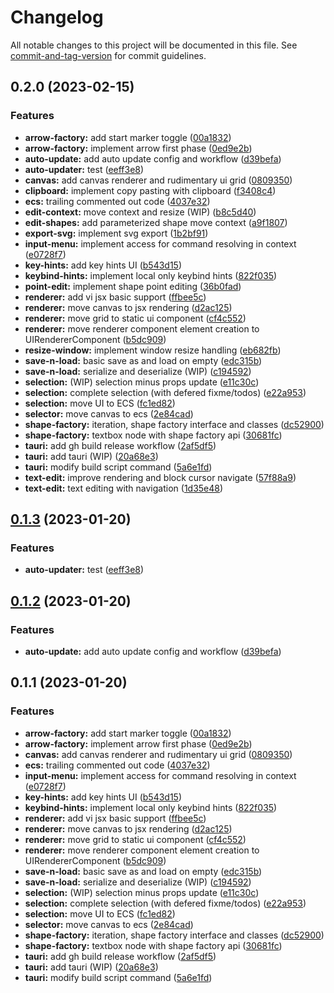 # Changelog

All notable changes to this project will be documented in this file. See [commit-and-tag-version](https://github.com/absolute-version/commit-and-tag-version) for commit guidelines.

## 0.2.0 (2023-02-15)


### Features

* **arrow-factory:** add start marker toggle ([00a1832](https://github.com/ayushkamadji/viengine/commit/00a18326318b8a24edc1ac01da4e24572b706dc3))
* **arrow-factory:** implement arrow first phase ([0ed9e2b](https://github.com/ayushkamadji/viengine/commit/0ed9e2b7dbce291cade90cc1b5bf264668ccaee9))
* **auto-update:** add auto update config and workflow ([d39befa](https://github.com/ayushkamadji/viengine/commit/d39befad0b5c90e897c8a2c94f115f38ce0bede3))
* **auto-updater:** test ([eeff3e8](https://github.com/ayushkamadji/viengine/commit/eeff3e87c48a654363c26c45f6ebed003f6f74fd))
* **canvas:** add canvas renderer and rudimentary ui grid ([0809350](https://github.com/ayushkamadji/viengine/commit/08093500b82cd004e84a095c4199a1bb8faf8ece))
* **clipboard:** implement copy pasting with clipboard ([f3408c4](https://github.com/ayushkamadji/viengine/commit/f3408c4a16fd2aee505bcfe5c9a995882817afca))
* **ecs:** trailing commented out code ([4037e32](https://github.com/ayushkamadji/viengine/commit/4037e3266e501ec9804d2f6e9f886cd2566418ba))
* **edit-context:** move context and resize (WIP) ([b8c5d40](https://github.com/ayushkamadji/viengine/commit/b8c5d400b63725f80f87fdf391758f5e6d65eca7))
* **edit-shapes:** add parameterized shape move context ([a9f1807](https://github.com/ayushkamadji/viengine/commit/a9f1807129aa35f5ead55fac43daabbad071c35e))
* **export-svg:** implement svg export ([1b2bf91](https://github.com/ayushkamadji/viengine/commit/1b2bf9173040f9efff6fa658bbc18dd2dae571a3))
* **input-menu:** implement access for command resolving in context ([e0728f7](https://github.com/ayushkamadji/viengine/commit/e0728f77c8bf5f47dcc7f341069217edf99b3b59))
* **key-hints:** add key hints UI ([b543d15](https://github.com/ayushkamadji/viengine/commit/b543d15350b7b17cb39e3d23e30f99e9a8b4ee67))
* **keybind-hints:** implement local only keybind hints ([822f035](https://github.com/ayushkamadji/viengine/commit/822f03527358e2e4bf249cc7d637bbd12b8d5ea4))
* **point-edit:** implement shape point editing ([36b0fad](https://github.com/ayushkamadji/viengine/commit/36b0fad50ab7f5ef93b908001b8182ae36e4d87c))
* **renderer:** add vi jsx basic support ([ffbee5c](https://github.com/ayushkamadji/viengine/commit/ffbee5cbb842c1d99eed4c7aae190f8896be46b4))
* **renderer:** move canvas to jsx rendering ([d2ac125](https://github.com/ayushkamadji/viengine/commit/d2ac12572d2a27f82382823d178f1cab6eb8f9b1))
* **renderer:** move grid to static ui component ([cf4c552](https://github.com/ayushkamadji/viengine/commit/cf4c55241b74dc3ba88d7668c4e06cd800876c13))
* **renderer:** move renderer component element creation to UIRendererComponent ([b5dc909](https://github.com/ayushkamadji/viengine/commit/b5dc909491adcbe174eabbe0a89bf328ec07e942))
* **resize-window:** implement window resize handling ([eb682fb](https://github.com/ayushkamadji/viengine/commit/eb682fb8040e675a00b618df4a7fb9f22d854776))
* **save-n-load:** basic save as and load on empty ([edc315b](https://github.com/ayushkamadji/viengine/commit/edc315b8966503511f7e6ac095679a7a2b1663e5))
* **save-n-load:** serialize and deserialize (WIP) ([c194592](https://github.com/ayushkamadji/viengine/commit/c1945925c7c33b0ebc63d4de7da00b464b84e590))
* **selection:** (WIP) selection minus props update ([e11c30c](https://github.com/ayushkamadji/viengine/commit/e11c30c252255b55af9477dd312b6962e1dd1ffc))
* **selection:** complete selection (with defered fixme/todos) ([e22a953](https://github.com/ayushkamadji/viengine/commit/e22a953313fa5ef8015178fef6f2571435b1fa27))
* **selection:** move UI to ECS ([fc1ed82](https://github.com/ayushkamadji/viengine/commit/fc1ed82b5931bfc259e9cc0419e2145edd9dd206))
* **selector:** move canvas to ecs ([2e84cad](https://github.com/ayushkamadji/viengine/commit/2e84cadb8c9faccaaa80d099122c2896b68bf7cd))
* **shape-factory:** iteration, shape factory interface and classes ([dc52900](https://github.com/ayushkamadji/viengine/commit/dc5290005e5f6354aac3a3c5fce092a4198acbe2))
* **shape-factory:** textbox node with shape factory api ([30681fc](https://github.com/ayushkamadji/viengine/commit/30681fc38c88ab59bc3eee3724d6823a36d5619e))
* **tauri:** add gh build release workflow ([2af5df5](https://github.com/ayushkamadji/viengine/commit/2af5df50be4555054bd8b80a53d5030fc7ca8565))
* **tauri:** add tauri (WIP) ([20a68e3](https://github.com/ayushkamadji/viengine/commit/20a68e353f254809a3419e24d05a5da253111a25))
* **tauri:** modify build script command ([5a6e1fd](https://github.com/ayushkamadji/viengine/commit/5a6e1fdfb7cf045855c1bd92f6666a054edb4612))
* **text-edit:** improve rendering and block cursor navigate ([57f88a9](https://github.com/ayushkamadji/viengine/commit/57f88a9bcc162be46176efe5829a00a66bc33ec1))
* **text-edit:** text editing with navigation ([1d35e48](https://github.com/ayushkamadji/viengine/commit/1d35e4869cfdae54caed80ae40ed150cef4bd9aa))

## [0.1.3](https://github.com/ayushkamadji/viengine/compare/v0.1.2...v0.1.3) (2023-01-20)


### Features

* **auto-updater:** test ([eeff3e8](https://github.com/ayushkamadji/viengine/commit/eeff3e87c48a654363c26c45f6ebed003f6f74fd))

## [0.1.2](https://github.com/ayushkamadji/viengine/compare/v0.1.1...v0.1.2) (2023-01-20)


### Features

* **auto-update:** add auto update config and workflow ([d39befa](https://github.com/ayushkamadji/viengine/commit/d39befad0b5c90e897c8a2c94f115f38ce0bede3))

## 0.1.1 (2023-01-20)


### Features

* **arrow-factory:** add start marker toggle ([00a1832](https://github.com/ayushkamadji/viengine/commit/00a18326318b8a24edc1ac01da4e24572b706dc3))
* **arrow-factory:** implement arrow first phase ([0ed9e2b](https://github.com/ayushkamadji/viengine/commit/0ed9e2b7dbce291cade90cc1b5bf264668ccaee9))
* **canvas:** add canvas renderer and rudimentary ui grid ([0809350](https://github.com/ayushkamadji/viengine/commit/08093500b82cd004e84a095c4199a1bb8faf8ece))
* **ecs:** trailing commented out code ([4037e32](https://github.com/ayushkamadji/viengine/commit/4037e3266e501ec9804d2f6e9f886cd2566418ba))
* **input-menu:** implement access for command resolving in context ([e0728f7](https://github.com/ayushkamadji/viengine/commit/e0728f77c8bf5f47dcc7f341069217edf99b3b59))
* **key-hints:** add key hints UI ([b543d15](https://github.com/ayushkamadji/viengine/commit/b543d15350b7b17cb39e3d23e30f99e9a8b4ee67))
* **keybind-hints:** implement local only keybind hints ([822f035](https://github.com/ayushkamadji/viengine/commit/822f03527358e2e4bf249cc7d637bbd12b8d5ea4))
* **renderer:** add vi jsx basic support ([ffbee5c](https://github.com/ayushkamadji/viengine/commit/ffbee5cbb842c1d99eed4c7aae190f8896be46b4))
* **renderer:** move canvas to jsx rendering ([d2ac125](https://github.com/ayushkamadji/viengine/commit/d2ac12572d2a27f82382823d178f1cab6eb8f9b1))
* **renderer:** move grid to static ui component ([cf4c552](https://github.com/ayushkamadji/viengine/commit/cf4c55241b74dc3ba88d7668c4e06cd800876c13))
* **renderer:** move renderer component element creation to UIRendererComponent ([b5dc909](https://github.com/ayushkamadji/viengine/commit/b5dc909491adcbe174eabbe0a89bf328ec07e942))
* **save-n-load:** basic save as and load on empty ([edc315b](https://github.com/ayushkamadji/viengine/commit/edc315b8966503511f7e6ac095679a7a2b1663e5))
* **save-n-load:** serialize and deserialize (WIP) ([c194592](https://github.com/ayushkamadji/viengine/commit/c1945925c7c33b0ebc63d4de7da00b464b84e590))
* **selection:** (WIP) selection minus props update ([e11c30c](https://github.com/ayushkamadji/viengine/commit/e11c30c252255b55af9477dd312b6962e1dd1ffc))
* **selection:** complete selection (with defered fixme/todos) ([e22a953](https://github.com/ayushkamadji/viengine/commit/e22a953313fa5ef8015178fef6f2571435b1fa27))
* **selection:** move UI to ECS ([fc1ed82](https://github.com/ayushkamadji/viengine/commit/fc1ed82b5931bfc259e9cc0419e2145edd9dd206))
* **selector:** move canvas to ecs ([2e84cad](https://github.com/ayushkamadji/viengine/commit/2e84cadb8c9faccaaa80d099122c2896b68bf7cd))
* **shape-factory:** iteration, shape factory interface and classes ([dc52900](https://github.com/ayushkamadji/viengine/commit/dc5290005e5f6354aac3a3c5fce092a4198acbe2))
* **shape-factory:** textbox node with shape factory api ([30681fc](https://github.com/ayushkamadji/viengine/commit/30681fc38c88ab59bc3eee3724d6823a36d5619e))
* **tauri:** add gh build release workflow ([2af5df5](https://github.com/ayushkamadji/viengine/commit/2af5df50be4555054bd8b80a53d5030fc7ca8565))
* **tauri:** add tauri (WIP) ([20a68e3](https://github.com/ayushkamadji/viengine/commit/20a68e353f254809a3419e24d05a5da253111a25))
* **tauri:** modify build script command ([5a6e1fd](https://github.com/ayushkamadji/viengine/commit/5a6e1fdfb7cf045855c1bd92f6666a054edb4612))
